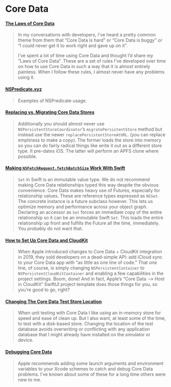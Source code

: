 # Core Data

#### [The Laws of Core Data](http://davedelong.com/blog/2018/05/09/the-laws-of-core-data/)

> In my conversations with developers, I’ve heard a pretty common theme from them that “Core Data is hard” or “Core Data is buggy” or “I could never get it to work right and gave up on it”.
>
> I’ve spent a lot of time using Core Data and thought I’d share my “Laws of Core Data”. These are a set of rules I’ve developed over time on how to use Core Data in such a way that it is almost entirely painless. When I follow these rules, I almost never have any problems using it.

#### [NSPredicate.xyz](https://nspredicate.xyz)

> Examples of NSPredicate usage.

#### [Replacing vs. Migrating Core Data Stores](https://mjtsai.com/blog/2021/03/31/replacing-vs-migrating-core-data-stores/)

> Additionally you should almost never use `NSPersistentStoreCoordinator`’s `migratePersistentStore` method but instead use the newer `replacePersistentStoreAtURL`. (you can replace emptiness to make a copy). The former loads the store into memory so you can do fairly radical things like write it out as a different store type. It pre-dates iOS. The latter will perform an APFS clone where possible.

#### [Making `NSFetchRequest.fetchBatchSize` Work With Swift](https://mjtsai.com/blog/2021/03/31/making-nsfetchrequest-fetchbatchsize-work-with-swift/)

> `Set` in Swift is an immutable value type. We do not recommend making Core Data relationships typed this way despite the obvious convenience. Core Data makes heavy use of Futures, especially for relationship values. These are reference types expressed as `NSSet`. The concrete instance is a future subclass however. This lets us optimize memory and performance across your object graph. Declaring an accessor as `Set` forces an immediate copy of the entire relationship so it can be an immutable Swift `Set`. This loads the entire relationship up front and fulfills the Future all the time, immediately. You probably do not want that.

#### [How to Set Up Core Data and CloudKit](https://beckyhansmeyer.com/2021/03/30/how-to-set-up-core-data-cloudkit-and-swiftui-when-you-havent-the-faintest-clue-what-youre-doing/)

> When Apple introduced changes to Core Data + CloudKit integration in 2019, they sold developers on a dead-simple API: add iCloud sync to your Core Data app with “as little as one line of code.” That one line, of course, is simply changing `NSPersistentContainer` to `NSPersistentCloudKitContainer` and enabling a few capabilities in the project settings. Boom, done! And in fact, Apple’s “Core Data –> Host in CloudKit” SwiftUI project template does those things for you, so you’re good to go, right?

#### [Changing The Core Data Test Store Location](https://useyourloaf.com/blog/changing-the-core-data-test-store-location/)

> When unit testing with Core Data I like using an in-memory store for speed and ease of clean up. But I also want, at least some of the time, to test with a disk-based store. Changing the location of the test database avoids overwriting or conflicting with any application database that I might already have installed on the simulator or device.

#### [Debugging Core Data](https://useyourloaf.com/blog/debugging-core-data/)

> Apple recommends adding some launch arguments and environment variables to your Xcode schemes to catch and debug Core Data problems. I’ve known about some of these for a long time others were new to me.
